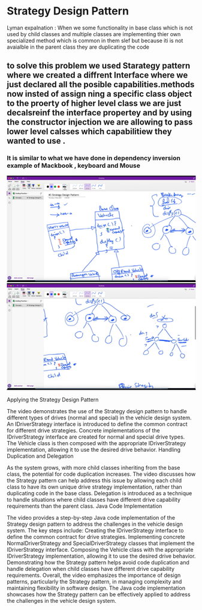 # Strategy Design Pattern
Lyman expalnation : When we some functionality in base class which is not used by child classes and multiple classes are implementing thier own specialized method which is common in them slef but because iti is not avaialble in the parent class they are duplicating the code 

## to solve this problem we used Starategy pattern where we created a diffrent Interface where we just declared all the posible capabilities.methods now insted of assign ning a specific class object to the proerty of higher level class we are just decalsreinf the interface propertey and by using the constructor injection we are allowing to pass lower level calsses which capabilitiew they wanted to use .

### It is similar to what we have done in dependency inversion example of Mackbook , keyboard and Mouse 

![StrategyPattern1](StrategyPattern1.png)
![StrategyPattern2](StrategyPattern2.png)

Applying the Strategy Design Pattern

The video demonstrates the use of the Strategy design pattern to handle different types of drives (normal and special) in the vehicle design system.
An IDriverStrategy interface is introduced to define the common contract for different drive strategies.
Concrete implementations of the IDriverStrategy interface are created for normal and special drive types.
The Vehicle class is then composed with the appropriate IDriverStrategy implementation, allowing it to use the desired drive behavior.
Handling Duplication and Delegation

As the system grows, with more child classes inheriting from the base class, the potential for code duplication increases.
The video discusses how the Strategy pattern can help address this issue by allowing each child class to have its own unique drive strategy implementation, rather than duplicating code in the base class.
Delegation is introduced as a technique to handle situations where child classes have different drive capability requirements than the parent class.
Java Code Implementation

The video provides a step-by-step Java code implementation of the Strategy design pattern to address the challenges in the vehicle design system.
The key steps include:
Creating the IDriverStrategy interface to define the common contract for drive strategies.
Implementing concrete NormalDriverStrategy and SpecialDriverStrategy classes that implement the IDriverStrategy interface.
Composing the Vehicle class with the appropriate IDriverStrategy implementation, allowing it to use the desired drive behavior.
Demonstrating how the Strategy pattern helps avoid code duplication and handle delegation when child classes have different drive capability requirements.
Overall, the video emphasizes the importance of design patterns, particularly the Strategy pattern, in managing complexity and maintaining flexibility in software design. The Java code implementation showcases how the Strategy pattern can be effectively applied to address the challenges in the vehicle design system.

